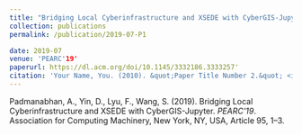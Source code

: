 ```yaml
---
title: "Bridging Local Cyberinfrastructure and XSEDE with CyberGIS-Jupyter"
collection: publications
permalink: /publication/2019-07-P1

date: 2019-07
venue: 'PEARC'19'
paperurl: https://dl.acm.org/doi/10.1145/3332186.3333257'
citation: 'Your Name, You. (2010). &quot;Paper Title Number 2.&quot; <i>Journal 1</i>. 1(2).'
---
```


Padmanabhan, A., Yin, D., Lyu, F., Wang, S. (2019). Bridging Local Cyberinfrastructure and XSEDE with CyberGIS-Jupyter. <i>PEARC'19</i>. Association for Computing Machinery, New York, NY, USA, Article 95, 1–3.
